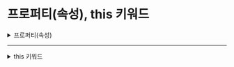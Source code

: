 # 프로퍼티(속성), this 키워드

<details>
<summary>프로퍼티(속성)</summary>
<div markdown="1">       

#### 프로퍼티
* 캡슐화해줘야 하는 변수의 수가 많을 때는 캡슐화에 대해 고민을 해야함
  * 각각의 변수마다 이에 접근하기 위한 함수를 따로 구성한다는 것은 번거로운 작업이기 때문에
  * So, 좀 더 쉬운 캡슐화 방법이 필요한데, 이러한 문제 해결을 위해 도입된 것이 **프로퍼티(proterty, 속성)**
* 즉, 클래스에 속한 변수의 캡슐화를 쉽고 간편하게 하는 방법이 바로 **프로퍼티**!
  * 이것을 가능하게 하는 키워드를 `접근자(accessor)` 라고 부름
  * 접근자의 종류
    * `set 접근자(setter)` : 쓰기 담당
    * `get 접근자(getter)` : 읽기 담당
* 프로퍼티 선언 시 주의 사항 3가지
  * 프로퍼티는 외부에서 접근할 수 있어야 하므로 반드시 **public으로 선언**해야 함
  * 프로퍼티를 선언할 때는 일반적인 함수와 달리 **이름 뒤에 괄호()를 붙이지 않는다.**
  * 프로퍼티의 이름은 자유롭게 정할 수 있지만, 관례적으로 private으로 선언한 변수와 같은 이름을 사용하되 PascalCase로 적어준다.
* 예시 코드 1
```C#
class Person
{
  private string name = "James";

  public string Name //프로퍼티 선언
  {
    set { name = value; } //setter
    get { return name; } //getter
  }
}
```
* 'value'는 단순한 변수값이 아님
  * `set 접근자`에 사용하는 특별한 키워드이기 때문에, 따로 정의해주지 않아도 됨
* 앞 코드처럼 프로퍼티를 정의하고 나면, 어디서든 private 데이터에 접근하여 값을 수정할 수 있음

* 예시 코드 2
```C#
class Person
{
  private string name = "James";

  public string Name //프로퍼티 선언
  {
    set { name = value; } //setter
    get { return name; } //getter
  }
}

class Program
{
  static void Main()
  {
    //프로퍼티를 사용하기 위해서는 먼저 클래스의 인스턴스를 생성해야 한다.
    Person p = new Person();

    p.Name = "Bob"; //private으로 정의된 변수(Name)의 값을 바꾸고 있다.

    Console.WriteLine("안녕하세요. " + p.Name + "씨!");
  }
}
```
* 예시 코드 3
```C#
class Person
{
  private string name = "James";

  public void setName(string userName) //일반적인 함수 선언
  { name = userName; }

  public string getName() //일반적인 함수 선언
  { return name; }
}

class Program
{
  static void Main()
  {
    Person p = new Person();

    p.setName("Bob");

    Console.WRiteLine("안녕하세요." + p.getName() + "씨!");
  }
}
```
* 예시 코드 2처럼 프로퍼티를 사용하는 경우
  * 선언 자체가 단순하기도 하지만 프로퍼티를 통한 입출력에서도 'p.Name'이라고만 적어주면 됨
* 예시 코드 3처럼 일반 함수를 사용하는 경우
  * setName()과 getName() 두 개의 서로 다른 함수를 정의해야 하며,
  * 사용할 때 역시 'p.setName()', 'p.getName()'이라고 서로 다르게 적어주어야 함
* 예시 코드 4
```C#
class Person
{
  private string name;
  private int age;

  public string Name
  {
    set
    {
      if(value.Length == 0)
      {
        throw new ArgumentException("이름이 입력되지 않았습니다.");
      }

      else
      { name = value; }
    }

    get
    { return name; }
  }

  public int Age
  {
    set
    { age = value; }

    get
    {
      if(age <= 0)
      {
        throw new ArgumentException("나이의 입력이 올바르지 않습니다.");
      }

      else
      { return age; }
    }
  }
}

class Program
{
  static void Main()
  {
    Person p = new Person();

    Console.Write("이름을 입력하세요: ");
    p.Name = Console.ReadLine();

    Console.Write("나이를 입력하세요: ");
    p.Age = Convert.ToInt32(COnsole.ReadLine());

    Console.WriteLine("안녕하세요. {0}씨", p.Name);
    Console.WriteLine("당신의 나이는 {0}살이군요.", p.Age);
  }
}
```
* 프로퍼티 안에서도 일반 함수처럼 다양한 명령문을 사용할 수 있음

#### 자동 구현 프로퍼티(auto implemented property)
```C#
class Person
{
  public string Name
  { set; get; }
}
```
* 자동 구현 프로퍼티를 사용함으로써 'private string name'이라고 따로 변수를 선언하지도 않았다는 사실에 주목
* 아래 코드는 위 코드와 똑같은 작업을 수행함
```C#
class Person
{
  //일반적인 경우 private으로 정의되는 변수를 따로 만들어줘야 함
  private string name;

  public string Name
  {
    set { name = value; }
    get { return name; }
  }
}
```
* 자동 구현 프로퍼티를 사용할 때도 변수의 기본값을 설정할 수는 있음
  * 기본값 설정 방법
```C#
class Person
{
  public string Name { set; get; } = "James"
}
```
* 자동 구현 프로퍼티 예시
```C#
class Person
{
  //자동 구현 프로퍼티 선언
  public string Name { set; get; } = "James";
}

class Program
{
  static void Main()
  {
    Person p = new Person();

    p.setName("Bob"); //private으로 정의된 변수(Name)의 값을 바꾸고 있다.

    Console.WRiteLine("안녕하세요." + p.getName() + "씨!");
  }
}
```
</div>
</details>

___

<details>
<summary>this 키워드</summary>
<div markdown="1">       

* 클래스에서 선언한 멤버 변수와 함수의 매개변수는 같은 이름을 가질 수 있음
  * 어떤 매개변수와 멤버 변수가 상호 작용하는지 알아보기 쉽다는 장점
  * 같은 이름을 가진 두 개의 변수가 존재한다는 것은 코드를 읽기 불편하게 만들 수 있음
* 이런 단점을 극복하는 방법이 **this 키워드**임
  * 즉, 클래스의 멤버버 변수 앞에 `this.` 라고 적어줌으로써 함수의 매개변수와 구별이 되도록 하는 것
```C#
class BankAccount
{
  private double money = 0;

  public void Deposit(double money)
  { this.money += money; }

  public void Withdraw(double money)
  { this.money -= money; }

  public double GetBalance()
  { return this.money; }
}
```
* money라는 멤버 변수 이름과 매개변수 이름이 똑같은 점을 알 수 있음
* this 키워드를 사용하여 어느 것이 멤버 변수이고 매개변수인지 쉽게 구별 가능함
  * this는 멤버 변수 앞에 붙임
</div>
</details>
